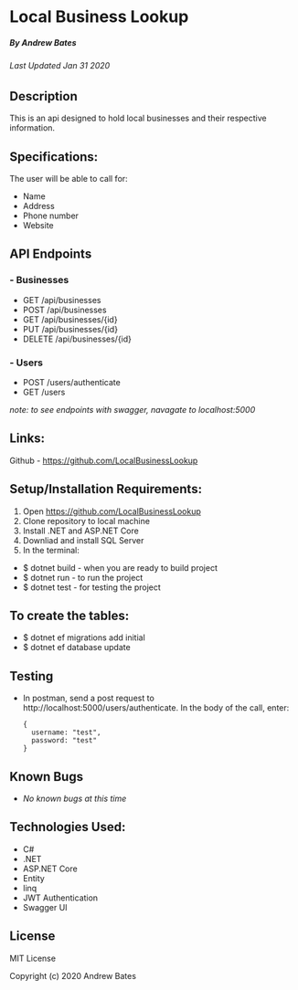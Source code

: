 # Local Business Lookup
##### By Andrew Bates
###### Last Updated Jan 31 2020

## Description

This is an api designed to hold local businesses and their respective information. 

## Specifications:

The user will be able to call for:

  - Name 
  - Address 
  - Phone number 
  - Website

## API Endpoints
### - Businesses
- GET /api/businesses
- POST /api/businesses
- GET /api/businesses/{id}
- PUT /api/businesses/{id}
- DELETE /api/businesses/{id}

### - Users
- POST /users/authenticate
- GET /users

_note: to see endpoints with swagger, navagate to localhost:5000_
## Links:

Github - https://github.com/LocalBusinessLookup

## Setup/Installation Requirements:

1. Open https://github.com/LocalBusinessLookup
2. Clone repository to local machine 
3. Install .NET and ASP.NET Core
4. Downliad and install SQL Server
5. In the terminal:

  - $ dotnet build - when you are ready to build project
  - $ dotnet run - to run the project 
  - $ dotnet test - for testing the project

## To create the tables: 

  - $ dotnet ef migrations add initial
  - $ dotnet ef database update

## Testing

  - In postman, send a post request to http://localhost:5000/users/authenticate. In the body of the call, enter:

        {
          username: "test",
          password: "test"
        }

## Known Bugs

* _No known bugs at this time_

## Technologies Used:

* C#
* .NET
* ASP.NET Core
* Entity
* linq
* JWT Authentication
* Swagger UI

## License
MIT License

Copyright (c) 2020 Andrew Bates
